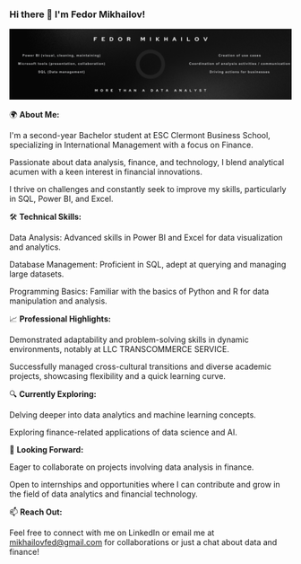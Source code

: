 ### Hi there 👋 I'm Fedor Mikhailov!

![Portfolio Background](GH%20background.png)

🌍 **About Me:**

I'm a second-year Bachelor student at ESC Clermont Business School, specializing in International Management with a focus on Finance.

Passionate about data analysis, finance, and technology, I blend analytical acumen with a keen interest in financial innovations.

I thrive on challenges and constantly seek to improve my skills, particularly in SQL, Power BI, and Excel.



🛠 **Technical Skills:**

Data Analysis: Advanced skills in Power BI and Excel for data visualization and analytics.

Database Management: Proficient in SQL, adept at querying and managing large datasets.

Programming Basics: Familiar with the basics of Python and R for data manipulation and analysis.



📈 **Professional Highlights:**

Demonstrated adaptability and problem-solving skills in dynamic environments, notably at LLC TRANSCOMMERCE SERVICE.

Successfully managed cross-cultural transitions and diverse academic projects, showcasing flexibility and a quick learning curve.



🔍 **Currently Exploring:**

Delving deeper into data analytics and machine learning concepts.

Exploring finance-related applications of data science and AI.



🤝 **Looking Forward:**

Eager to collaborate on projects involving data analysis in finance.

Open to internships and opportunities where I can contribute and grow in the field of data analytics and financial technology.



📫 **Reach Out:**

Feel free to connect with me on LinkedIn or email me at mikhailovfed@gmail.com for collaborations or just a chat about data and finance!

